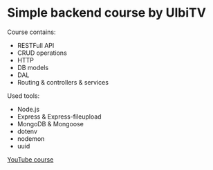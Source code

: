 # Simple backend course by UlbiTV

Course contains:
- RESTFull API
- CRUD operations
- HTTP
- DB models
- DAL
- Routing & controllers & services

Used tools:
- Node.js
- Express & Express-fileupload
- MongoDB & Mongoose
- dotenv
- nodemon
- uuid

[YouTube course](https://www.youtube.com/watch?v=tKM44vPHU0U)
